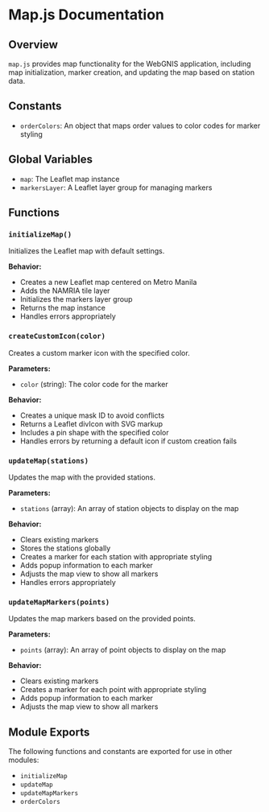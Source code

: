 # Map.js Documentation

## Overview
`map.js` provides map functionality for the WebGNIS application, including map initialization, marker creation, and updating the map based on station data.

## Constants
- `orderColors`: An object that maps order values to color codes for marker styling

## Global Variables
- `map`: The Leaflet map instance
- `markersLayer`: A Leaflet layer group for managing markers

## Functions

### `initializeMap()`
Initializes the Leaflet map with default settings.

**Behavior:**
- Creates a new Leaflet map centered on Metro Manila
- Adds the NAMRIA tile layer
- Initializes the markers layer group
- Returns the map instance
- Handles errors appropriately

### `createCustomIcon(color)`
Creates a custom marker icon with the specified color.

**Parameters:**
- `color` (string): The color code for the marker

**Behavior:**
- Creates a unique mask ID to avoid conflicts
- Returns a Leaflet divIcon with SVG markup
- Includes a pin shape with the specified color
- Handles errors by returning a default icon if custom creation fails

### `updateMap(stations)`
Updates the map with the provided stations.

**Parameters:**
- `stations` (array): An array of station objects to display on the map

**Behavior:**
- Clears existing markers
- Stores the stations globally
- Creates a marker for each station with appropriate styling
- Adds popup information to each marker
- Adjusts the map view to show all markers
- Handles errors appropriately

### `updateMapMarkers(points)`
Updates the map markers based on the provided points.

**Parameters:**
- `points` (array): An array of point objects to display on the map

**Behavior:**
- Clears existing markers
- Creates a marker for each point with appropriate styling
- Adds popup information to each marker
- Adjusts the map view to show all markers

## Module Exports
The following functions and constants are exported for use in other modules:
- `initializeMap`
- `updateMap`
- `updateMapMarkers`
- `orderColors` 